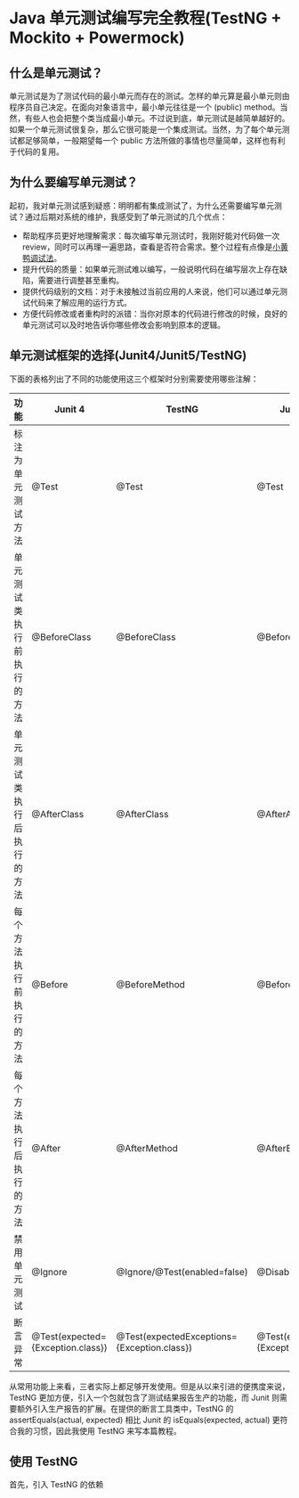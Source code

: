 # Java 单元测试编写完全教程(TestNG + Mockito + Powermock)

## 什么是单元测试？

单元测试是为了测试代码的最小单元而存在的测试。怎样的单元算是最小单元则由程序员自己决定。在面向对象语言中，最小单元往往是一个 (public) method。当然，有些人也会把整个类当成最小单元。不过说到底，单元测试是越简单越好的。如果一个单元测试很复杂，那么它很可能是一个集成测试。当然，为了每个单元测试都足够简单，一般期望每一个 public 方法所做的事情也尽量简单，这样也有利于代码的复用。

## 为什么要编写单元测试？

起初，我对单元测试感到疑惑：明明都有集成测试了，为什么还需要编写单元测试？通过后期对系统的维护，我感受到了单元测试的几个优点：

- 帮助程序员更好地理解需求：每次编写单元测试时，我刚好能对代码做一次 review，同时可以再理一遍思路，查看是否符合需求。整个过程有点像是[小黄鸭调试法](https://baike.baidu.com/item/%E5%B0%8F%E9%BB%84%E9%B8%AD%E8%B0%83%E8%AF%95%E6%B3%95)。
- 提升代码的质量：如果单元测试难以编写，一般说明代码在编写层次上存在缺陷，需要进行调整甚至重构。
- 提供代码级别的文档：对于未接触过当前应用的人来说，他们可以通过单元测试代码来了解应用的运行方式。
- 方便代码修改或者重构时的派错：当你对原本的代码进行修改的时候，良好的单元测试可以及时地告诉你哪些修改会影响到原本的逻辑。

## 单元测试框架的选择(Junit4/Junit5/TestNG)

下面的表格列出了不同的功能使用这三个框架时分别需要使用哪些注解：

| 功能                       | Junit 4                           | TestNG                                      | Junit 5                           |
| -------------------------- | --------------------------------- | ------------------------------------------- | --------------------------------- |
| 标注为单元测试方法         | @Test                             | @Test                                       | @Test                             |
| 单元测试类执行前执行的方法 | @BeforeClass                      | @BeforeClass                                | @BeforeAll                        |
| 单元测试类执行后执行的方法 | @AfterClass                       | @AfterClass                                 | @AfterAll                         |
| 每个方法执行前执行的方法   | @Before                           | @BeforeMethod                               | @BeforeEach                       |
| 每个方法执行后执行的方法   | @After                            | @AfterMethod                                | @AfterEach                        |
| 禁用单元测试               | @Ignore                           | @Ignore/@Test(enabled=false)                | @Disable                          |
| 断言异常                   | @Test(expected={Exception.class}) | @Test(expectedExceptions={Exception.class}) | @Test(expected={Exception.class}) |

从常用功能上来看，三者实际上都足够开发使用。但是从以来引进的便携度来说，TestNG 更加方便，引入一个包就包含了测试结果报告生产的功能，而 Junit 则需要额外引入生产报告的扩展。在提供的断言工具类中，TestNG 的 assertEquals(actual, expected) 相比 Junit 的 isEquals(expected, actual) 更符合我的习惯，因此我使用 TestNG 来写本篇教程。

## 使用 TestNG

首先，引入 TestNG 的依赖
